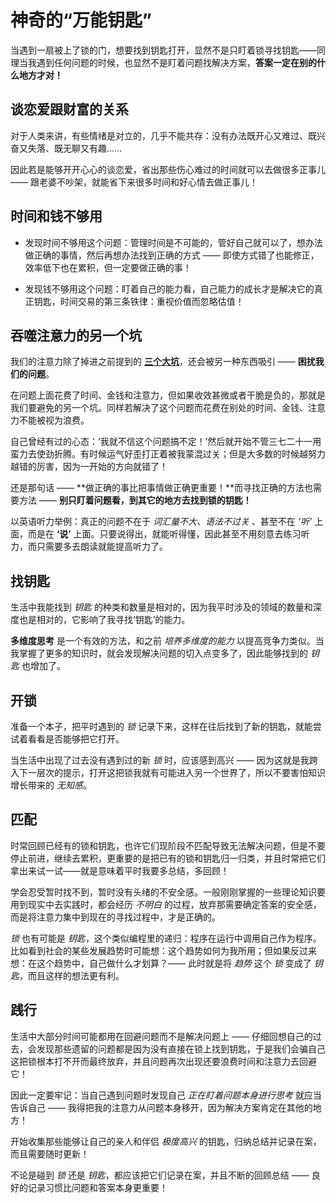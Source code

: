 # 神奇的“万能钥匙”
当遇到一扇被上了锁的门，想要找到钥匙打开，显然不是只盯着锁寻找钥匙——同理当我遇到任何问题的时候，也显然不是盯着问题找解决方案，**答案一定在别的什么地方才对！**

## 谈恋爱跟财富的关系
对于人类来讲，有些情绪是对立的，几乎不能共存：没有办法既开心又难过、既兴奋又失落、既无聊又有趣……

因此若是能够开开心心的谈恋爱，省出那些伤心难过的时间就可以去做很多正事儿 —— 跟老婆不吵架，就能省下来很多时间和好心情去做正事儿！

## 时间和钱不够用
- 发现时间不够用这个问题：管理时间是不可能的，管好自己就可以了，想办法做正确的事情，然后再想办法找到正确的方式 —— 即使方式错了也能修正，效率低下也在累积，但一定要做正确的事！

- 发现钱不够用这个问题：盯着自己的能力看，自己能力的成长才是解决它的真正钥匙，时间交易的第三条铁律：重视价值而忽略估值！

## 吞噬注意力的另一个坑
我们的注意力除了掉进之前提到的 **[三个大坑](./最宝贵的东西.md)**，还会被另一种东西吸引 —— **困扰我们的问题**。

在问题上面花费了时间、金钱和注意力，但如果收效甚微或者干脆是负的，那就是我们要避免的另一个坑。同样若解决了这个问题而花费在别处的时间、金钱、注意力不能被视为浪费。

自己曾经有过的心态：‘我就不信这个问题搞不定！’然后就开始不管三七二十一用蛮力去使劲折腾。有时候运气好歪打正着被我蒙混过关；但是大多数的时候越努力越错的厉害，因为一开始的方向就错了！

还是那句话 —— **做正确的事比把事情做正确更重要！**而寻找正确的方法也需要方法 —— **别只盯着问题看，到其它的地方去找到锁的钥匙！**

以英语听力举例：真正的问题不在于 *词汇量不大、语法不过关* 、甚至不在 *‘听’* 上面，而是在 **‘说’** 上面。只要说得出，就能听得懂，因此甚至不用刻意去练习听力，而只需要多去朗读就能提高听力了。

## 找钥匙
生活中我能找到 *钥匙* 的种类和数量是相对的，因为我平时涉及的领域的数量和深度也是相对的，它影响了我寻找‘钥匙’的能力。

**多维度思考** 是一个有效的方法，和之前 *培养多维度的能力* 以提高竞争力类似。当我掌握了更多的知识时，就会发现解决问题的切入点变多了，因此能够找到的 *钥匙* 也增加了。

## 开锁
准备一个本子，把平时遇到的 *锁* 记录下来，这样在往后找到了新的钥匙，就能尝试着看看是否能够把它打开。

当生活中出现了过去没有遇到过的新 *锁* 时，应该感到高兴 —— 因为这就是我跨入下一层次的提示，打开这把锁我就有可能进入另一个世界了，所以不要害怕知识增长带来的 *无知感*。

## 匹配
时常回顾已经有的锁和钥匙，也许它们现阶段不匹配导致无法解决问题，但是不要停止前进，继续去累积，更重要的是把已有的锁和钥匙归一归类，并且时常把它们拿出来试一试——就是意味着平时我要多总结，多回顾！

学会忍受暂时找不到，暂时没有头绪的不安全感。一般刚刚掌握的一些理论知识要用到现实中去实践时，都会经历 *不明白* 的过程，放弃那需要确定答案的安全感，而是将注意力集中到现在的寻找过程中，才是正确的。

*锁* 也有可能是 *钥匙*，这个类似编程里的递归：程序在运行中调用自己作为程序。比如看到社会的某些发展趋势时可能想：这个趋势如何为我所用；但如果反过来想：在这个趋势中，自己做什么才划算？—— 此时就是将 *趋势* 这个 *锁* 变成了 *钥匙*，而且这样的想法更有利。

## 践行
生活中大部分时间可能都用在回避问题而不是解决问题上 —— 仔细回想自己的过去，会发现那些遗留的问题都是因为没有直接在锁上找到钥匙，于是我们会骗自己这把锁根本打不开而最终放弃，并且问题再次出现还要浪费时间和注意力去回避它！

因此一定要牢记：当自己遇到问题时发现自己 *正在盯着问题本身进行思考* 就应当告诉自己 —— 我得把我的注意力从问题本身移开，因为解决方案肯定在其他的地方！

开始收集那些能够让自己的亲人和伴侣 *极度高兴* 的钥匙，归纳总结并记录在案，而且需要随时更新！

不论是碰到 *锁* 还是 *钥匙*，都应该把它们记录在案，并且不断的回顾总结 —— 良好的记录习惯比问题和答案本身更重要！
